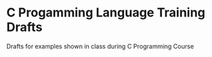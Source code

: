 # C Progamming Language Training Drafts

Drafts for examples shown in class during C Programming Course
